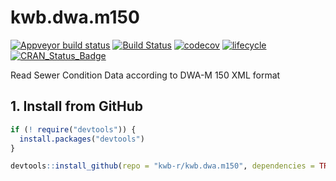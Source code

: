 # kwb.dwa.m150

[![Appveyor build status](https://ci.appveyor.com/api/projects/status/iicavfew3kfs20va/branch/master?svg=true)](https://ci.appveyor.com/project/KWB-R/kwb-dwa-m150/branch/master)
[![Build Status](https://travis-ci.org/KWB-R/kwb.dwa.m150.svg?branch=master)](https://travis-ci.org/KWB-R/kwb.dwa.m150)
[![codecov](https://codecov.io/github/KWB-R/kwb.dwa.m150/branch/master/graphs/badge.svg)](https://codecov.io/github/KWB-R/kwb.dwa.m150)
[![lifecycle](https://img.shields.io/badge/lifecycle-experimental-orange.svg)](https://www.tidyverse.org/lifecycle/#experimental)
[![CRAN_Status_Badge](http://www.r-pkg.org/badges/version/kwb.dwa.m150)](http://cran.r-project.org/package=kwb.dwa.m150)

Read Sewer Condition Data according to DWA-M 150 XML format

## 1. Install from GitHub 

```r
if (! require("devtools")) { 
  install.packages("devtools")
}

devtools::install_github(repo = "kwb-r/kwb.dwa.m150", dependencies = TRUE)
```
